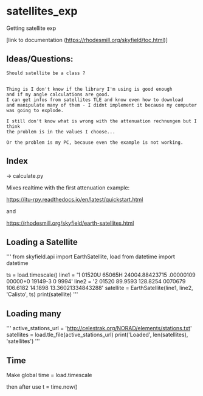 # satellites_exp
Getting satellite exp

[link to documentation (https://rhodesmill.org/skyfield/toc.html)]

## Ideas/Questions:

    Should satellite be a class ?


    Thing is I don't know if the library I'm using is good enough
    and if my angle calculations are good.
    I can get infos from satellites TLE and know even how to download
    and manipulate many of them - I didnt implement it because my computer
    was going to explode.

    I still don't know what is wrong with the attenuation rechnungen but I think
    the problem is in the values I choose... 

    Or the problem is my PC, because even the example is not working.
## Index

-> calculate.py

Mixes realtime with the first attenuation example:

https://itu-rpy.readthedocs.io/en/latest/quickstart.html

and 

https://rhodesmill.org/skyfield/earth-satellites.html

## Loading a Satellite

'''
from skyfield.api import EarthSatellite, load
from datetime import datetime

ts = load.timescale()
line1 = '1 01520U 65065H   24004.88423715  .00000109  00000+0  19149-3 0  9994'
line2 = '2 01520  89.9593 128.8254 0070679 106.6182  14.1898 13.36021334843288'
satellite = EarthSatellite(line1, line2, 'Calisto', ts)
print(satellite)
'''

## Loading many

'''
active_stations_url = 'http://celestrak.org/NORAD/elements/stations.txt'
satellites = load.tle_file(active_stations_url)
print('Loaded', len(satellites), 'satellites')
'''

## Time 

Make global time = load.timescale

then after use 
t = time.now()
